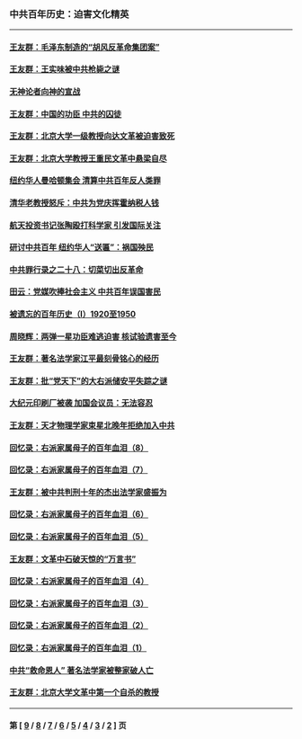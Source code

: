 ### 中共百年历史：迫害文化精英
---
#### [王友群：毛泽东制造的“胡风反革命集团案”](../../pages/nf1176111/n13324909.md?11300430) 
#### [王友群：王实味被中共枪毙之谜](../../pages/nf1176111/n13307502.md?11300430) 
#### [无神论者向神的宣战](../../pages/nf1176111/n13281535.md?11300430) 
#### [王友群：中国的功臣 中共的囚徒](../../pages/nf1176111/n13291790.md?11300430) 
#### [王友群：北京大学一级教授向达文革被迫害致死](../../pages/nf1176111/n13150966.md?11300430) 
#### [王友群：北京大学教授王重民文革中悬梁自尽](../../pages/nf1176111/n13084645.md?11300430) 
#### [纽约华人曼哈顿集会 清算中共百年反人类罪](../../pages/nf1176111/n13084157.md?11300430) 
#### [清华老教授怒斥：中共为党庆挥霍纳税人钱](../../pages/nf1176111/n13071430.md?11300430) 
#### [航天投资书记张陶殴打科学家 引发国际关注](../../pages/nf1176111/n13069132.md?11300430) 
#### [研讨中共百年 纽约华人“送匾”：祸国殃民](../../pages/nf1176111/n13057367.md?11300430) 
#### [中共罪行录之二十八：切菜切出反革命](../../pages/nf1176111/n13030600.md?11300430) 
#### [田云：党媒吹捧社会主义 中共百年误国害民](../../pages/nf1176111/n13006682.md?11300430) 
#### [被遗忘的百年历史（I）1920至1950](../../pages/nf1176111/n12986411.md?11300430) 
#### [周晓辉：两弹一星功臣难逃迫害 核试验遗害至今](../../pages/nf1176111/n12974997.md?11300430) 
#### [王友群：著名法学家江平最刻骨铭心的经历](../../pages/nf1176111/n12970787.md?11300430) 
#### [王友群：批“党天下”的大右派储安平失踪之谜](../../pages/nf1176111/n12954229.md?11300430) 
#### [大纪元印刷厂被袭 加国会议员：无法容忍](../../pages/nf1176111/n12883028.md?11300430) 
#### [王友群：天才物理学家束星北晚年拒绝加入中共](../../pages/nf1176111/n12792913.md?11300430) 
#### [回忆录：右派家属母子的百年血泪（8）](../../pages/nf1176111/n12706196.md?11300430) 
#### [回忆录：右派家属母子的百年血泪（7）](../../pages/nf1176111/n12706191.md?11300430) 
#### [王友群：被中共判刑十年的杰出法学家盛振为](../../pages/nf1176111/n12706141.md?11300430) 
#### [回忆录：右派家属母子的百年血泪（6）](../../pages/nf1176111/n12698863.md?11300430) 
#### [回忆录：右派家属母子的百年血泪（5）](../../pages/nf1176111/n12692515.md?11300430) 
#### [王友群：文革中石破天惊的“万言书”](../../pages/nf1176111/n12690994.md?11300430) 
#### [回忆录：右派家属母子的百年血泪（4）](../../pages/nf1176111/n12686410.md?11300430) 
#### [回忆录：右派家属母子的百年血泪（3）](../../pages/nf1176111/n12683820.md?11300430) 
#### [回忆录：右派家属母子的百年血泪（2）](../../pages/nf1176111/n12679738.md?11300430) 
#### [回忆录：右派家属母子的百年血泪（1）](../../pages/nf1176111/n12678112.md?11300430) 
#### [中共“救命恩人” 著名法学家被整家破人亡](../../pages/nf1176111/n12658168.md?11300430) 
#### [王友群：北京大学文革中第一个自杀的教授](../../pages/nf1176111/n12632697.md?11300430) 

---
#### 第 [ [9](./9.md?11300430) / [8](./8.md?11300430) / [7](./7.md?11300430) / [6](./6.md?11300430) / [5](./5.md?11300430) / [4](./4.md?11300430) / [3](./3.md?11300430) / [2](./2.md?11300430) ] 页
